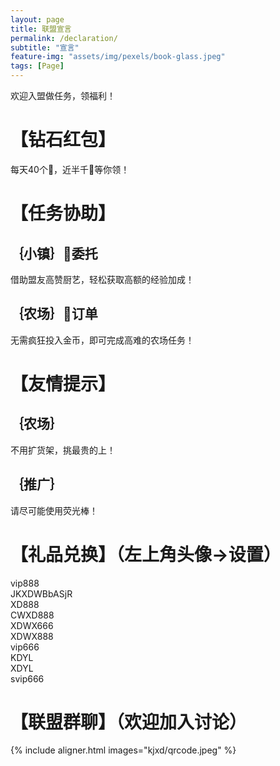 ```yaml
---
layout: page
title: 联盟宣言
permalink: /declaration/
subtitle: "宣言"
feature-img: "assets/img/pexels/book-glass.jpeg"
tags: [Page]
---
```


欢迎入盟做任务，领福利！
# 【钻石红包】
每天40个🧧，近半千💎等你领！

# 【任务协助】
## ｛小镇｝👑委托
借助盟友高赞厨艺，轻松获取高额的经验加成！
## ｛农场｝🐝订单
无需疯狂投入金币，即可完成高难的农场任务！

# 【友情提示】
## ｛农场｝
不用扩货架，挑最贵的上！
## ｛推广｝
请尽可能使用荧光棒！

# 【礼品兑换】（左上角头像->设置）
vip888  
JKXDWBbASjR  
XD888  
CWXD888  
XDWX666  
XDWX888  
vip666  
KDYL  
XDYL  
svip666  

# 【联盟群聊】（欢迎加入讨论）
{% include aligner.html images="kjxd/qrcode.jpeg" %}
